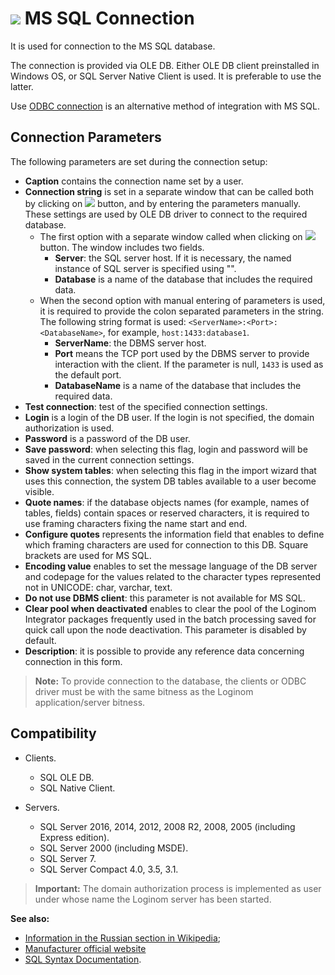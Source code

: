 # ![ ](../../../images/icons/data-sources/db-mssql_default.svg) MS SQL Connection

It is used for connection to the MS SQL database.

The connection is provided via OLE DB. Either OLE DB client preinstalled in Windows OS, or SQL Server Native Client is used. It is preferable to use the latter.

Use [ODBC connection](./odbc.md) is an alternative method of integration with MS SQL.

## Connection Parameters

The following parameters are set during the connection setup:

* **Caption** contains the connection name set by a user.
* **Connection string** is set in a separate window that can be called both by clicking on ![ ](../../../images/extjs-theme/form/open-trigger/open-trigger_default.svg) button, and by entering the parameters manually. These settings are used by OLE DB driver to connect to the required database.
   * The first option with a separate window called when clicking on ![ ](../../../images/extjs-theme/form/open-trigger/open-trigger_default.svg) button. The window includes two fields.
      * **Server**: the SQL server host. If it is necessary, the named instance of SQL server is specified using "".
      * **Database** is a name of the database that includes the required data.
   * When the second option with manual entering of parameters is used, it is required to provide the colon separated parameters in the string. The following string format is used: `<ServerName>:<Port>:<DatabaseName>`, for example, `host:1433:database1`.
      * **ServerName**: the DBMS server host.
      * **Port** means the TCP port used by the DBMS server to provide interaction with the client. If the parameter is null, `1433` is used as the default port.
      * **DatabaseName** is a name of the database that includes the required data.
* **Test connection**: test of the specified connection settings.
* **Login** is a login of the DB user. If the login is not specified, the domain authorization is used.
* **Password** is a password of the DB user.
* **Save password**: when selecting this flag, login and password will be saved in the current connection settings.
* **Show system tables**: when selecting this flag in the import wizard that uses this connection, the system DB tables available to a user become visible.
* **Quote names**: if the database objects names (for example, names of tables, fields) contain spaces or reserved characters, it is required to use framing characters fixing the name start and end.
* **Configure quotes** represents the information field that enables to define which framing characters are used for connection to this DB. Square brackets are used for MS SQL.
* **Encoding value** enables to set the message language of the DB server and codepage for the values related to the character types represented not in UNICODE: char, varchar, text.
* **Do not use DBMS client**: this parameter is not available for MS SQL.
* **Clear pool when deactivated** enables to clear the pool of the Loginom Integrator packages frequently used in the batch processing saved for quick call upon the node deactivation. This parameter is disabled by default.
* **Description**: it is possible to provide any reference data concerning connection in this form.

> **Note:** To provide connection to the database, the clients or ODBC driver must be with the same bitness as the Loginom application/server bitness.

## Compatibility

* Clients.
   * SQL OLE DB.
   * SQL Native Client.

* Servers.
   * SQL Server 2016, 2014, 2012, 2008 R2, 2008, 2005 (including Express edition).
   * SQL Server 2000 (including MSDE).
   * SQL Server 7.
   * SQL Server Compact 4.0, 3.5, 3.1.

> **Important:** The domain authorization process is implemented as user under whose name the Loginom server has been started.

**See also:**

* [Information in the Russian section in Wikipedia](https://ru.wikipedia.org/wiki/Microsoft_SQL_Server);
* [Manufacturer official website](https://www.microsoft.com/ru-ru/sql-server)
* [SQL Syntax Documentation](https://docs.microsoft.com/ru-ru/sql/t-sql/queries/queries).
